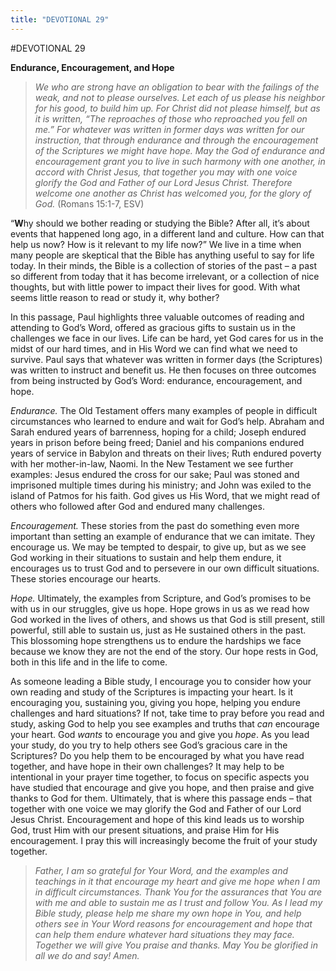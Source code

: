 ```yaml
---
title: "DEVOTIONAL 29"
---
```

#DEVOTIONAL 29

**Endurance, Encouragement, and Hope**

> *We who are strong have an obligation to bear with the failings of the
> weak, and not to please ourselves. Let each of us please his neighbor
> for his good, to build him up. For Christ did not please himself, but
> as it is written, “The reproaches of those who reproached you fell on
> me.” For whatever was written in former days was written for our
> instruction, that through endurance and through the encouragement of
> the Scriptures we might have hope. May the God of endurance and
> encouragement grant you to live in such harmony with one another, in
> accord with Christ Jesus, that together you may with one voice glorify
> the God and Father of our Lord Jesus Christ. Therefore welcome one
> another as Christ has welcomed you, for the glory of God.* (Romans
> 15:1-7, ESV)

“**W**hy should we bother reading or studying the Bible? After all, it’s
about events that happened long ago, in a different land and culture.
How can that help us now? How is it relevant to my life now?” We live in
a time when many people are skeptical that the Bible has anything useful
to say for life today. In their minds, the Bible is a collection of
stories of the past – a past so different from today that it has become
irrelevant, or a collection of nice thoughts, but with little power to
impact their lives for good. With what seems little reason to read or
study it, why bother?

In this passage, Paul highlights three valuable outcomes of reading and
attending to God’s Word, offered as gracious gifts to sustain us in the
challenges we face in our lives. Life can be hard, yet God cares for us
in the midst of our hard times, and in His Word we can find what we need
to survive. Paul says that whatever was written in former days (the
Scriptures) was written to instruct and benefit us. He then focuses on
three outcomes from being instructed by God’s Word: endurance,
encouragement, and hope.

*Endurance.* The Old Testament offers many examples of people in
difficult circumstances who learned to endure and wait for God’s help.
Abraham and Sarah endured years of barrenness, hoping for a child;
Joseph endured years in prison before being freed; Daniel and his
companions endured years of service in Babylon and threats on their
lives; Ruth endured poverty with her mother-in-law, Naomi. In the New
Testament we see further examples: Jesus endured the cross for our sake;
Paul was stoned and imprisoned multiple times during his ministry; and
John was exiled to the island of Patmos for his faith. God gives us His
Word, that we might read of others who followed after God and endured
many challenges.

*Encouragement.* These stories from the past do something even more
important than setting an example of endurance that we can imitate. They
encourage us. We may be tempted to despair, to give up, but as we see
God working in their situations to sustain and help them endure, it
encourages us to trust God and to persevere in our own difficult
situations. These stories encourage our hearts.

*Hope.* Ultimately, the examples from Scripture, and God’s promises to
be with us in our struggles, give us hope. Hope grows in us as we read
how God worked in the lives of others, and shows us that God is still
present, still powerful, still able to sustain us, just as He sustained
others in the past. This blossoming hope strengthens us to endure the
hardships we face because we know they are not the end of the story. Our
hope rests in God, both in this life and in the life to come.

As someone leading a Bible study, I encourage you to consider how your
own reading and study of the Scriptures is impacting your heart. Is it
encouraging you, sustaining you, giving you hope, helping you endure
challenges and hard situations? If not, take time to pray before you
read and study, asking God to help you see examples and truths that
*can* encourage your heart. God *wants* to encourage you and give you
*hope*. As you lead your study, do you try to help others see God’s
gracious care in the Scriptures? Do you help them to be encouraged by
what you have read together, and have hope in their own challenges? It
may help to be intentional in your prayer time together, to focus on
specific aspects you have studied that encourage and give you hope, and
then praise and give thanks to God for them. Ultimately, that is where
this passage ends – that together with one voice we may glorify the God
and Father of our Lord Jesus Christ. Encouragement and hope of this kind
leads us to worship God, trust Him with our present situations, and
praise Him for His encouragement. I pray this will increasingly become
the fruit of your study together.

> *Father, I am so grateful for Your Word, and the examples and
> teachings in it that encourage my heart and give me hope when I am in
> difficult circumstances. Thank You for the assurances that You are
> with me and able to sustain me as I trust and follow You. As I lead my
> Bible study, please help me share my own hope in You, and help others
> see in Your Word reasons for encouragement and hope that can help them
> endure whatever hard situations they may face. Together we will give
> You praise and thanks. May You be glorified in all we do and say!
> Amen.*
